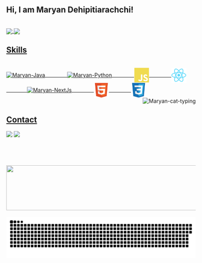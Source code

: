 ## Hi, I am Maryan Dehipitiarachchi! 
</br>

 <div>
  <a href="https://github.com/MaryanDehi">
   <img align="center" height="170" src="https://github-readme-stats.vercel.app/api/top-langs/?username=MaryanDehi&layout=compact&langs_count=16&theme=dracula"/>
  <img align="center" src="https://github-readme-stats.vercel.app/api?username=MaryanDehi&show_icons=true&theme=dracula&include_all_commits=true&count_private=true&hide=issues"/>
</div>
 
 ## Skills
<div style="display: inline_block"><br>
  <img height="40" align="center" alt="Maryan-Java" height="30" width="40" src="https://cdn.jsdelivr.net/gh/devicons/devicon@latest/icons/python/python-original.svg">
 &nbsp;&nbsp;&nbsp;&nbsp;&nbsp;&nbsp;&nbsp;&nbsp;&nbsp;&nbsp;&nbsp;&nbsp;&nbsp;
 <img height="40" align="center" alt="Maryan-Python" height="30" width="40" src="https://cdn.jsdelivr.net/gh/devicons/devicon@latest/icons/java/java-original.svg">
 &nbsp;&nbsp;&nbsp;&nbsp;&nbsp;&nbsp;&nbsp;&nbsp;&nbsp;&nbsp;&nbsp;&nbsp;&nbsp;
  <img height="40" align="center" alt="Maryan-Js" height="30" width="40" src="https://raw.githubusercontent.com/devicons/devicon/master/icons/javascript/javascript-plain.svg">
 &nbsp;&nbsp;&nbsp;&nbsp;&nbsp;&nbsp;&nbsp;&nbsp;&nbsp;&nbsp;&nbsp;&nbsp;&nbsp;
  <img height="40" align="center" alt="Maryan-React" height="30" width="40" src="https://raw.githubusercontent.com/devicons/devicon/master/icons/react/react-original.svg">
 &nbsp;&nbsp;&nbsp;&nbsp;&nbsp;&nbsp;&nbsp;&nbsp;&nbsp;&nbsp;&nbsp;&nbsp;&nbsp;
  <img height="40" align="center" alt="Maryan-NextJs" height="30" width="40" src="https://cdn.jsdelivr.net/gh/devicons/devicon@latest/icons/nextjs/nextjs-original.svg">
 &nbsp;&nbsp;&nbsp;&nbsp;&nbsp;&nbsp;&nbsp;&nbsp;&nbsp;&nbsp;&nbsp;&nbsp;&nbsp;
  <img height="40" align="center" alt="Maryan-HTML" height="30" width="40" src="https://raw.githubusercontent.com/devicons/devicon/master/icons/html5/html5-original.svg">
 &nbsp;&nbsp;&nbsp;&nbsp;&nbsp;&nbsp;&nbsp;&nbsp;&nbsp;&nbsp;&nbsp;&nbsp;&nbsp;
  <img height="40" align="center" alt="Maryan-CSS" height="30" width="40" src="https://raw.githubusercontent.com/devicons/devicon/master/icons/css3/css3-original.svg">
  <img align="right" height="180em" alt="Maryan-cat-typing" src="https://media3.giphy.com/media/v1.Y2lkPTc5MGI3NjExd2Rjd2hlNWx1NXliYW40bnp1dXhhOHI2YmtqOWt4YjFmNGdmbTc2dCZlcD12MV9pbnRlcm5hbF9naWZfYnlfaWQmY3Q9Zw/VekcnHOwOI5So/giphy.webp">
</div>
  
</br>

## Contact 
<div> 
  <a href="https://www.linkedin.com/in/maryan-dehipitiarachchi/" target="_blank"><img src="https://img.shields.io/badge/-LinkedIn-%230077B5?style=for-the-badge&logo=linkedin&logoColor=white" target="_blank"></a> 
  <a href = "mailto: maryan.dehi@gmail.com"><img src="https://img.shields.io/badge/-Gmail-%23333?style=for-the-badge&logo=gmail&logoColor=white" target="_blank"></a>
 </br>
</br>

<!--Commit History trackers-->

<a href="https://github.com/devxb/gitanimals">
  <img
    src="https://render.gitanimals.org/lines/MaryanDehi?pet-id=665588536183534296"
    width="600"
    height="120"
  />
</a>
  
 
  ![Snake animation](https://github.com/MaryanDehi/MaryanDehi/blob/output/github-contribution-grid-snake.svg)
 
</div>
